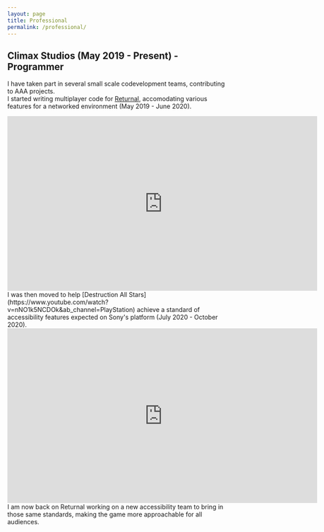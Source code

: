 ```yaml
---
layout: page
title: Professional
permalink: /professional/
---
```

## Climax Studios (May 2019 - Present) - Programmer
I have taken part in several small scale codevelopment teams, contributing
to AAA projects.  
I started writing multiplayer code for [Returnal](https://www.youtube.com/results?search_query=Returnal), accomodating
various features for a networked environment (May 2019 - June 2020).
<iframe width="702" height="395" src="https://www.youtube.com/embed/ov4fJmGCsZM" frameborder="0" allow="accelerometer; autoplay; clipboard-write; encrypted-media; gyroscope; picture-in-picture" allowfullscreen></iframe>  
<br/>
I was then moved to help [Destruction All Stars](https://www.youtube.com/watch?v=nNO1k5NCDOk&ab_channel=PlayStation)
achieve a standard of accessibility features expected on Sony's platform (July 2020 - October 2020).
<iframe width="702" height="395" src="https://www.youtube.com/embed/6kP3G5vO49A" frameborder="0" allow="accelerometer; autoplay; clipboard-write; encrypted-media; gyroscope; picture-in-picture" allowfullscreen></iframe>
<br/>
I am now back on Returnal working on a new accessibility team to bring in those same standards,
making the game more approachable for all audiences.

